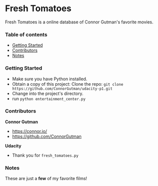 # Fresh Tomatoes

Fresh Tomatoes is a online database of Connor Gutman's favorite movies.

### Table of contents
  - [Getting Started](#getting-started)
  - [Contributors](#contributors)
  - [Notes](#notes)

### Getting Started

* Make sure you have Python installed.
* Obtain a copy of this project:
Clone the repo: `git clone https://github.com/ConnorGutman/udacity-p1.git`
* Change into the project's directory.
* run `python entertainment_center.py`

### Contributors
**Connor Gutman**
- <https://connor.io/>
- <https://github.com/ConnorGutman>

**Udacity**
- Thank you for `fresh_tomatoes.py`

### Notes
These are just a **few** of my favorite films!
